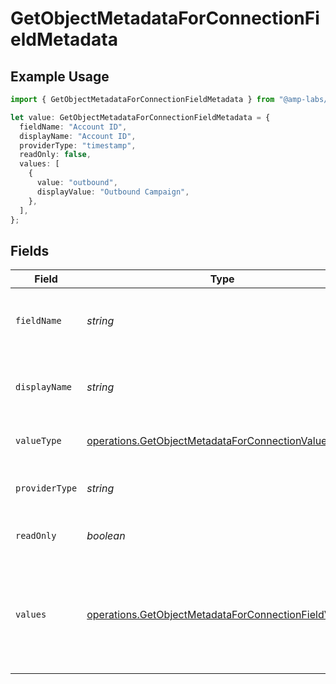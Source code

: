 # GetObjectMetadataForConnectionFieldMetadata

## Example Usage

```typescript
import { GetObjectMetadataForConnectionFieldMetadata } from "@amp-labs/sdk-node/models/operations";

let value: GetObjectMetadataForConnectionFieldMetadata = {
  fieldName: "Account ID",
  displayName: "Account ID",
  providerType: "timestamp",
  readOnly: false,
  values: [
    {
      value: "outbound",
      displayValue: "Outbound Campaign",
    },
  ],
};
```

## Fields

| Field                                                                                                                        | Type                                                                                                                         | Required                                                                                                                     | Description                                                                                                                  | Example                                                                                                                      |
| ---------------------------------------------------------------------------------------------------------------------------- | ---------------------------------------------------------------------------------------------------------------------------- | ---------------------------------------------------------------------------------------------------------------------------- | ---------------------------------------------------------------------------------------------------------------------------- | ---------------------------------------------------------------------------------------------------------------------------- |
| `fieldName`                                                                                                                  | *string*                                                                                                                     | :heavy_check_mark:                                                                                                           | The name of the field from the provider API.                                                                                 | Account ID                                                                                                                   |
| `displayName`                                                                                                                | *string*                                                                                                                     | :heavy_check_mark:                                                                                                           | The display name of the field from the provider API.                                                                         | Account ID                                                                                                                   |
| `valueType`                                                                                                                  | [operations.GetObjectMetadataForConnectionValueType](../../models/operations/getobjectmetadataforconnectionvaluetype.md)     | :heavy_minus_sign:                                                                                                           | A normalized field type                                                                                                      |                                                                                                                              |
| `providerType`                                                                                                               | *string*                                                                                                                     | :heavy_minus_sign:                                                                                                           | Raw field type from the provider API.                                                                                        | timestamp                                                                                                                    |
| `readOnly`                                                                                                                   | *boolean*                                                                                                                    | :heavy_minus_sign:                                                                                                           | Whether the field is read-only.                                                                                              | false                                                                                                                        |
| `values`                                                                                                                     | [operations.GetObjectMetadataForConnectionFieldValue](../../models/operations/getobjectmetadataforconnectionfieldvalue.md)[] | :heavy_minus_sign:                                                                                                           | If the valueType is singleSelect or multiSelect, this is a list of possible values                                           |                                                                                                                              |